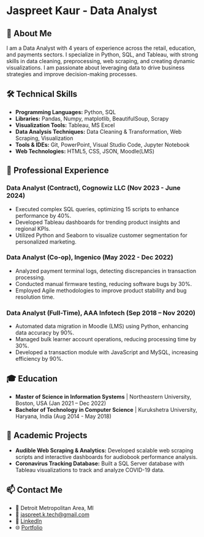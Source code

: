 # Jaspreet Kaur - Data Analyst

## 👋 About Me
I am a Data Analyst with 4 years of experience across the retail, education, and payments sectors. I specialize in Python, SQL, and Tableau, with strong skills in data cleaning, preprocessing, web scraping, and creating dynamic visualizations. I am passionate about leveraging data to drive business strategies and improve decision-making processes.

## 🛠️ Technical Skills
- **Programming Languages:** Python, SQL
- **Libraries:** Pandas, Numpy, matplotlib, BeautifulSoup, Scrapy
- **Visualization Tools:** Tableau, MS Excel
- **Data Analysis Techniques:** Data Cleaning & Transformation, Web Scraping, Visualization
- **Tools & IDEs:** Git, PowerPoint, Visual Studio Code, Jupyter Notebook
- **Web Technologies:** HTML5, CSS, JSON, Moodle(LMS)

## 💼 Professional Experience
### **Data Analyst (Contract), Cognowiz LLC (Nov 2023 - June 2024)**
- Executed complex SQL queries, optimizing 15 scripts to enhance performance by 40%.
- Developed Tableau dashboards for trending product insights and regional KPIs.
- Utilized Python and Seaborn to visualize customer segmentation for personalized marketing.

### **Data Analyst (Co-op), Ingenico (May 2022 - Dec 2022)**
- Analyzed payment terminal logs, detecting discrepancies in transaction processing.
- Conducted manual firmware testing, reducing software bugs by 30%.
- Employed Agile methodologies to improve product stability and bug resolution time.

### **Data Analyst (Full-Time), AAA Infotech (Sep 2018 – Nov 2020)**
- Automated data migration in Moodle (LMS) using Python, enhancing data accuracy by 90%.
- Managed bulk learner account operations, reducing processing time by 30%.
- Developed a transaction module with JavaScript and MySQL, increasing efficiency by 90%.

## 🎓 Education
- **Master of Science in Information Systems** | Northeastern University, Boston, USA (Jan 2021 – Dec 2022)
- **Bachelor of Technology in Computer Science** | Kurukshetra University, Haryana, India (Aug 2014 - May 2018)

## 📂 Academic Projects
- **Audible Web Scraping & Analytics:** Developed scalable web scraping scripts and interactive dashboards for audiobook performance analysis.
- **Coronavirus Tracking Database:** Built a SQL Server database with Tableau visualizations to track and analyze COVID-19 data.

## 📫 Contact Me
- 📍 Detroit Metropolitan Area, MI
- 📧 [jaspreet.k.tech@gmail.com](mailto:jaspreet.k.tech@gmail.com)
- 💼 [LinkedIn](#)
- 🌐 [Portfolio](#)


